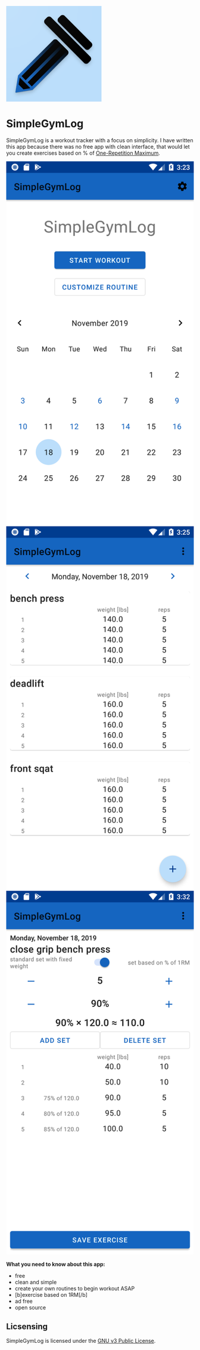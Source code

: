 ![logo](screenshots/logo.png?raw=true "logo")

# SimpleGymLog

SimpleGymLog is a workout tracker with a focus on simplicity.
I have written this app because there was no free app with clean interface, that would let you create exercises based on % of [One-Repetition Maximum](https://en.wikipedia.org/wiki/One-repetition_maximum).

![screenshot1](screenshots/main_screen.png?raw=true "Title screen")
![screenshot2](screenshots/workout_screen.png?raw=true "Workout screen")
![screenshot3](screenshots/add_exercie_screen.png?raw=true "Add exercise")

**What you need to know about this app:**
- free
- clean and simple
- create your own routines to begin workout ASAP
- [b]exercise based on 1RM[/b]
- ad free
- open source

## Licsensing
SimpleGymLog is licensed under the [GNU v3 Public License](/LICENSE). 

